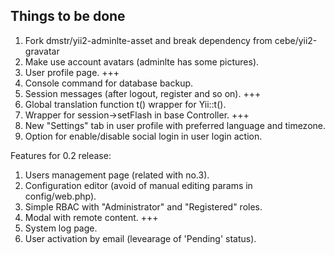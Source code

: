 Things to be done
-----------------

1. Fork dmstr/yii2-adminlte-asset and break dependency from cebe/yii2-gravatar
2. Make use account avatars (adminlte has some pictures).
3. User profile page. +++
4. Console command for database backup.
5. Session messages (after logout, register and so on). +++
6. Global translation function t() wrapper for Yii::t().
7. Wrapper for session->setFlash in base Controller. +++
8. New "Settings" tab in user profile with preferred language and timezone.
9. Option for enable/disable social login in user login action.

Features for 0.2 release:
1. Users management page (related with no.3).
2. Configuration editor (avoid of manual editing params in config/web.php).
3. Simple RBAC with "Administrator" and "Registered" roles.
4. Modal with remote content. +++
5. System log page.
6. User activation by email (levearage of 'Pending' status).
